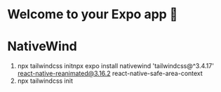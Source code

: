 # Welcome to your Expo app 👋



# NativeWind
1. npx tailwindcss initnpx expo install nativewind 'tailwindcss@^3.4.17' react-native-reanimated@3.16.2 react-native-safe-area-context
2. npx tailwindcss init
